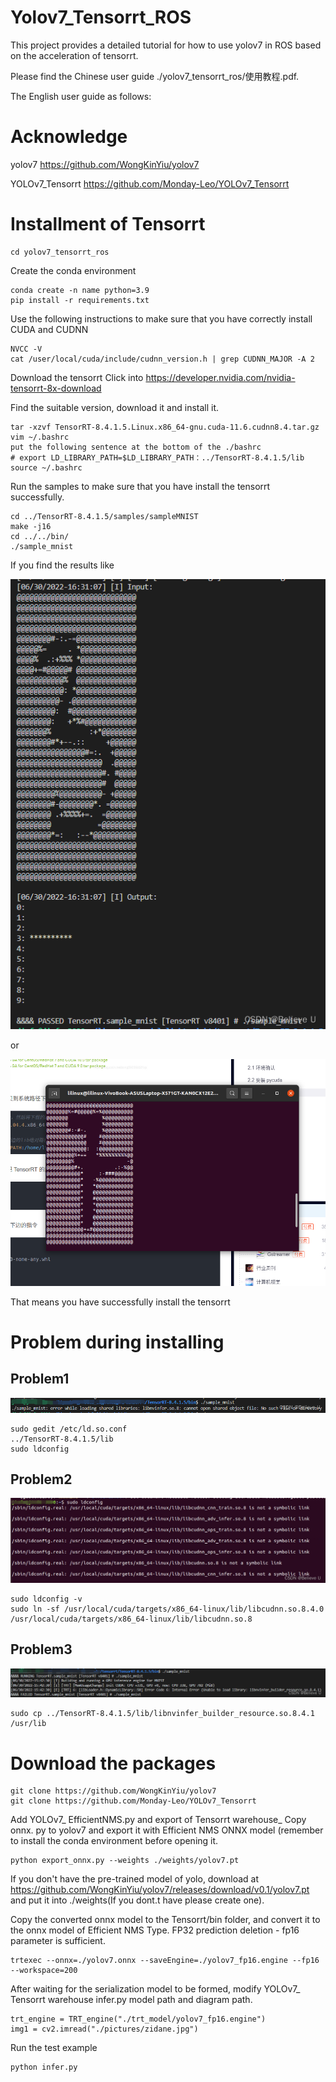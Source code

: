 # Yolov7_Tensorrt_ROS

This project provides a detailed tutorial for how to use yolov7 in ROS based on the acceleration of tensorrt. 

Please find the Chinese user guide ./yolov7_tensorrt_ros/使用教程.pdf.

The English user guide as follows:

# Acknowledge

yolov7 https://github.com/WongKinYiu/yolov7

YOLOv7_Tensorrt https://github.com/Monday-Leo/YOLOv7_Tensorrt

# Installment of Tensorrt

```
cd yolov7_tensorrt_ros
```

Create the conda environment
```
conda create -n name python=3.9
pip install -r requirements.txt
```
Use the following instructions to make sure that you have correctly install CUDA and CUDNN
```
NVCC -V
cat /user/local/cuda/include/cudnn_version.h | grep CUDNN_MAJOR -A 2 
```
Download the tensorrt
Click into https://developer.nvidia.com/nvidia-tensorrt-8x-download

Find the suitable version, download it and install it.

```
tar -xzvf TensorRT-8.4.1.5.Linux.x86_64-gnu.cuda-11.6.cudnn8.4.tar.gz
vim ~/.bashrc
put the following sentence at the bottom of the ./bashrc
# export LD_LIBRARY_PATH=$LD_LIBRARY_PATH：../TensorRT-8.4.1.5/lib
source ~/.bashrc
```
Run the samples to make sure that you have install the tensorrt successfully.
```
cd ../TensorRT-8.4.1.5/samples/sampleMNIST
make -j16
cd ../../bin/
./sample_mnist
```
If you find the results like

![](pic1.png)

or

![](pic2.png)

That means you have successfully install the tensorrt

# Problem during installing
## Problem1
![](pic3.png)
```
sudo gedit /etc/ld.so.conf
../TensorRT-8.4.1.5/lib
sudo ldconfig
```

## Problem2
![](pic4.png)
```
sudo ldconfig -v
sudo ln -sf /usr/local/cuda/targets/x86_64-linux/lib/libcudnn.so.8.4.0
/usr/local/cuda/targets/x86_64-linux/lib/libcudnn.so.8
```
## Problem3
![](pic5.png)
```
sudo cp ../TensorRT-8.4.1.5/lib/libnvinfer_builder_resource.so.8.4.1
/usr/lib
```
# Download the packages
```
git clone https://github.com/WongKinYiu/yolov7
git clone https://github.com/Monday-Leo/YOLOv7_Tensorrt
```
Add YOLOv7_ EfficientNMS.py and export of Tensorrt warehouse_ Copy onnx. py to yolov7 and export it with Efficient NMS ONNX model (remember to install the conda environment before opening it.

```
python export_onnx.py --weights ./weights/yolov7.pt
```
If you don't have the pre-trained model of yolo, download at https://github.com/WongKinYiu/yolov7/releases/download/v0.1/yolov7.pt
and put it into ./weights(If you dont.t have please create one).

Copy the converted onnx model to the Tensorrt/bin folder, and convert it to the onnx model of Efficient NMS Type. FP32 prediction deletion - fp16 parameter is sufficient.

```
trtexec --onnx=./yolov7.onnx --saveEngine=./yolov7_fp16.engine --fp16 --workspace=200
```
After waiting for the serialization model to be formed, modify YOLOv7_ Tensorrt warehouse infer.py model path and diagram path.

```
trt_engine = TRT_engine("./trt_model/yolov7_fp16.engine")
img1 = cv2.imread("./pictures/zidane.jpg")
```
Run the test example
```
python infer.py
```







